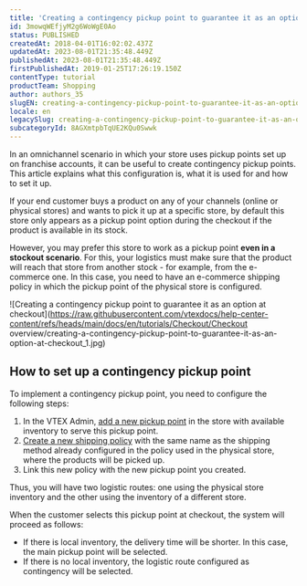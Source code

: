 ```yaml
---
title: 'Creating a contingency pickup point to guarantee it as an option at checkout'
id: 3mowqWEfjyM2g6WoWgE0Ao
status: PUBLISHED
createdAt: 2018-04-01T16:02:02.437Z
updatedAt: 2023-08-01T21:35:48.449Z
publishedAt: 2023-08-01T21:35:48.449Z
firstPublishedAt: 2019-01-25T17:26:19.150Z
contentType: tutorial
productTeam: Shopping
author: authors_35
slugEN: creating-a-contingency-pickup-point-to-guarantee-it-as-an-option-at-checkout
locale: en
legacySlug: creating-a-contingency-pickup-point-to-guarantee-it-as-an-option-at-checkout
subcategoryId: 8AGXmtpbTqUE2KQu0Swwk
---
```


In an omnichannel scenario in which your store uses pickup points set up on franchise accounts, it can be useful to create contingency pickup points. This article explains what this configuration is, what it is used for and how to set it up.

If your end customer buys a product on any of your channels (online or physical stores) and wants to pick it up at a specific store, by default this store only appears as a pickup point option during the checkout if the product is available in its stock.

However, you may prefer this store to work as a pickup point __even in a stockout scenario__. For this, your logistics must make sure that the product will reach that store from another stock - for example, from the e-commerce one. In this case, you need to have an e-commerce shipping policy in which the pickup point of the physical store is configured.

![Creating a contingency pickup point to guarantee it as an option at checkout](https://raw.githubusercontent.com/vtexdocs/help-center-content/refs/heads/main/docs/en/tutorials/Checkout/Checkout overview/creating-a-contingency-pickup-point-to-guarantee-it-as-an-option-at-checkout_1.jpg)

## How to set up a contingency pickup point

To implement a contingency pickup point, you need to configure the following steps:

1. In the VTEX Admin, [add a new pickup point](https://help.vtex.com/en/tutorial/cadastro-de-pontos-de-retirada--2R5ClQiwe4KoSQgsuiOw4E) in the store with available inventory to serve this pickup point.
2. [Create a new shipping policy](https://help.vtex.com/en/tutorial/politica-de-envio--tutorials_140) with the same name as the shipping method already configured in the policy used in the physical store, where the products will be picked up.
3. Link this new policy with the new pickup point you created.

Thus, you will have two logistic routes: one using the physical store inventory and the other using the inventory of a different store.

When the customer selects this pickup point at checkout, the system will proceed as follows:

- If there is local inventory, the delivery time will be shorter. In this case, the main pickup point will be selected.
- If there is no local inventory, the logistic route configured as contingency will be selected.
